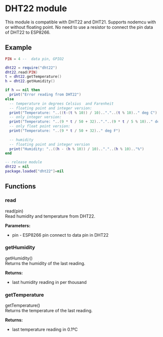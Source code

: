 # DHT22 module

This module is compatible with DHT22 and DHT21. Supports nodemcu with or without floating point.
No need to use a resistor to connect the pin data of DHT22 to ESP8266.

## Example  
```lua
PIN = 4 --  data pin, GPIO2

dht22 = require("dht22")
dht22.read(PIN)
t = dht22.getTemperature()
h = dht22.getHumidity()

if h == nil then
  print("Error reading from DHT22")
else
  -- temperature in degrees Celsius  and Farenheit
  -- floating point and integer version:
  print("Temperature: "..((t-(t % 10)) / 10).."."..(t % 10).." deg C")
  -- only integer version:
  print("Temperature: "..(9 * t / 50 + 32).."."..(9 * t / 5 % 10).." deg F")
  -- only float point version:
  print("Temperature: "..(9 * t / 50 + 32).." deg F")
  
  -- humidity
  -- floating point and integer version
  print("Humidity: "..((h - (h % 10)) / 10).."."..(h % 10).."%")
end

-- release module
dht22 = nil
package.loaded["dht22"]=nil
```
## Functions
### read
read(pin)  
Read humidity and temperature from DHT22.

**Parameters:**

* pin - ESP8266 pin connect to data pin in DHT22

### getHumidity
getHumidity()  
Returns the humidity of the last reading.

**Returns:**  
* last humidity reading in per thousand

### getTemperature
getTemperature()  
Returns the temperature of the last reading.

**Returns:**  
* last temperature reading in 0.1ºC

